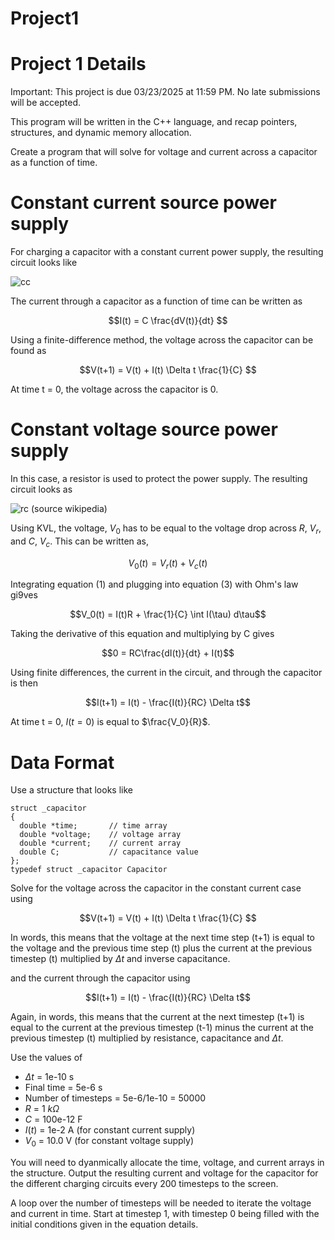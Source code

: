 # Project1

# Project 1 Details
Important: This project is due 03/23/2025 at 11:59 PM.  No late submissions will be accepted.  

This program will be written in the C++ language, and recap pointers, structures, and dynamic memory allocation.

Create a program that will solve for voltage and current across a capacitor as a function of time.  

# Constant current source power supply
For charging a capacitor with a constant current power supply, the resulting circuit looks like

![cc](https://user-images.githubusercontent.com/123007812/221931749-494ce0b3-fc32-403b-9437-77c5e375d0f7.png)


The current through a capacitor as a function of time can be written as

```math
I(t) = C \frac{dV(t)}{dt}    
```

Using a finite-difference method, the voltage across the capacitor can be found as 

```math
V(t+1) = V(t) + I(t) \Delta t  \frac{1}{C}   
```

At time t = 0, the voltage across the capacitor is 0.

# Constant voltage source power supply
In this case, a resistor is used to protect the power supply.  The resulting circuit looks as

![rc](https://user-images.githubusercontent.com/123007812/221923282-443cbb78-7e5c-4881-9b94-7a3d7dae092e.PNG)
(source wikipedia)

Using KVL, the voltage, $V_0$ has to be equal to the voltage drop across $R$, $V_r$, and $C$, $V_c$.  This can be written as, 

```math
V_0(t) = V_r(t) + V_c(t)   
```

Integrating equation (1) and plugging into equation (3) with Ohm's law gi9ves
```math
V_0(t) = I(t)R + \frac{1}{C} \int I(\tau) d\tau
```

Taking the derivative of this equation and multiplying by C gives

```math
0 = RC\frac{dI(t)}{dt} + I(t)
```

Using finite differences, the current in the circuit, and through the capacitor is then

```math
I(t+1) = I(t) - \frac{I(t)}{RC} \Delta t
```

At time t = 0, $I(t=0)$ is equal to $\frac{V_0}{R}$.

# Data Format
Use a structure that looks like
```
struct _capacitor
{
  double *time;       // time array
  double *voltage;    // voltage array
  double *current;    // current array
  double C;           // capacitance value
};
typedef struct _capacitor Capacitor
```

Solve for the voltage across the capacitor in the constant current case using 

```math
V(t+1) = V(t) + I(t) \Delta t  \frac{1}{C}   
```

In words, this means that the voltage at the next time step (t+1) is equal to the voltage and the previous time step (t) plus the current at the previous timestep (t) multiplied by $\Delta t$ and inverse capacitance.

and the current through the capacitor using 

```math
I(t+1) = I(t) - \frac{I(t)}{RC} \Delta t
```
Again, in words, this means that the current at the next timestep (t+1) is equal to the current at the previous timestep (t-1) minus the current at the previous timestep (t) multiplied by resistance, capacitance and $\Delta t$.

Use the values of 
  - $\Delta t$ = 1e-10 s
  - Final time = 5e-6 s
  - Number of timesteps = 5e-6/1e-10 = 50000
  - $R$ = 1 $k\Omega$
  - $C$ = 100e-12 F
  - $I(t)$ = 1e-2 A (for constant current supply)
  - $V_0$ = 10.0 V  (for constant voltage supply)
  
You will need to dyanmically allocate the time, voltage, and current arrays in the structure.  Output the resulting current and voltage for the capacitor for the different charging circuits every 200 timesteps to the screen.

A loop over the number of timesteps will be needed to iterate the voltage and current in time.  Start at timestep 1, with timestep 0 being filled with the initial conditions given in the equation details.
  
